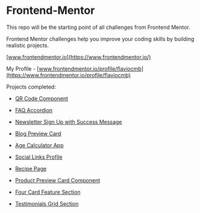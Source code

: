 # Frontend-Mentor

This repo will be the starting point of all challenges from Frontend Mentor.

Frontend Mentor challenges help you improve your coding skills by building realistic projects.

[www.frontendmentor.io](https://www.frontendmentor.io/)

My Profile - [www.frontendmentor.io/profile/flaviocmb](https://www.frontendmentor.io/profile/flaviocmb)

Projects completed:

* [QR Code Component](https://flaviocmb.github.io/Frontend-Mentor/qr-code-component-main/)

* [FAQ Accordion](https://flaviocmb.github.io/Frontend-Mentor/faq-accordion-main/)

* [Newsletter Sign Up with Success Message](https://flaviocmb.github.io/Frontend-Mentor/newsletter-sign-up-with-success-message-main/)

* [Blog Preview Card](https://flaviocmb.github.io/Frontend-Mentor/blog-preview-card-main/)

* [Age Calculator App](https://flaviocmb.github.io/Frontend-Mentor/age-calculator-app-main/)

* [Social Links Profile](https://flaviocmb.github.io/Frontend-Mentor/social-links-profile-main/)

* [Recipe Page](https://flaviocmb.github.io/Frontend-Mentor/recipe-page-main/)

* [Product Preview Card Component](https://flaviocmb.github.io/Frontend-Mentor/product-preview-card-component-main/)

* [Four Card Feature Section](https://flaviocmb.github.io/Frontend-Mentor/four-card-feature-section-master/)

* [Testimonials Grid Section](https://flaviocmb.github.io/Frontend-Mentor/testimonials-grid-section-main/)
